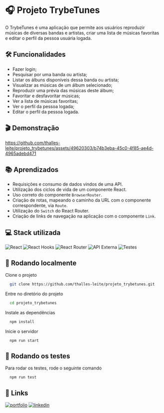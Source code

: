
# :headphones: Projeto TrybeTunes

O TrybeTunes é uma aplicação que permite aos usuários reproduzir músicas de diversas bandas e artistas, criar uma lista de músicas favoritas e editar o perfil da pessoa usuária logada. 

## :hammer_and_wrench: Funcionalidades

- Fazer login;
- Pesquisar por uma banda ou artista;
- Listar os álbuns disponíveis dessa banda ou artista;
- Visualizar as músicas de um álbum selecionado;
- Reproduzir uma prévia das músicas deste álbum;
- Favoritar e desfavoritar músicas;
- Ver a lista de músicas favoritas;
- Ver o perfil da pessoa logada;
- Editar o perfil da pessoa logada.

## :clapper: Demonstração

https://github.com/thalles-leite/projeto_trybetunes/assets/49620303/b74b3eba-45c0-4f85-ae4d-4965adebd471

## :books: Aprendizados

- Requisições e consumo de dados vindos de uma API.
- Utilização dos ciclos de vida de um componente React.
- Uso correto do componente `BrowserRouter`.
- Criação de rotas, mapeando o caminho da URL com o componente correspondente, via `Route`.
- Utilização do `Switch` do React Router.
- Criação de links de navegação na aplicação com o componente `Link`.


## 💻 Stack utilizada

![React](https://img.shields.io/badge/React-16.x-blue?logo=react)
![React Hooks](https://img.shields.io/badge/React%20Hooks-16.x-blue?logo=react)
![React Router](https://img.shields.io/badge/React%20Router-5.x-orange?logo=react-router)
![API Externa](https://img.shields.io/badge/API%20Externa--orange)
![Testes](https://img.shields.io/badge/Testes-Unit%C3%A1rios-success)

## :rocket: Rodando localmente

Clone o projeto

```bash
  git clone https://github.com/thalles-leite/projeto_trybetunes.git
```

Entre no diretório do projeto

```bash
  cd projeto_trybetunes
```

Instale as dependências

```bash
  npm install
```

Inicie o servidor

```bash
  npm run start
```


## :test_tube: Rodando os testes

Para rodar os testes, rode o seguinte comando

```bash
  npm run test
```


## 🔗 Links
[![portfolio](https://img.shields.io/badge/PORTIFÓLIO-000)](https://thalles-leite.vercel.app/)
[![linkedin](https://img.shields.io/badge/LINKEDIN-123)](https://www.linkedin.com/in/thallesleite/)


